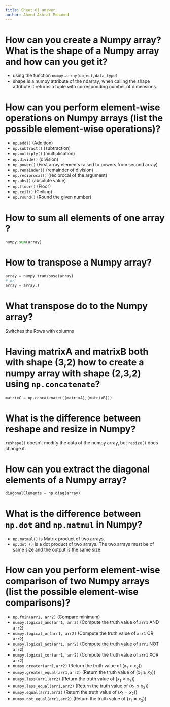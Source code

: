 ```yaml
---
title: Sheet 01 answer.
author: Ahmed Ashraf Mohamed
---
```


# How can you create a Numpy array? What is the shape of a Numpy array and how can you get it?

- using the function `numpy.array(object,data_type)`
- shape is a numpy attribute of the ndarray, when calling the shape attribute it returns a tuple with corresponding number of dimensions 

# How can you perform element-wise operations on Numpy arrays (list the possible element-wise operations)?

- `np.add()` (Addition)
- `np.subtract()` (subtraction)
- `np.multiply()` (multiplication)
- `np.divide()` (division)
- `np.power()` (First array elements raised to powers from second array)
- `np.remainder()` (remainder of division)
- `np.reciprocal()` (reciprocal of the argument)
- `np.abs()` (absolute value)
- `np.floor()` (Floor)
- `np.ceil()` (Ceiling)
- `np.round()` (Round the given number)

# How to sum all elements of one array ?

```python
numpy.sum(array)
```
# How to transpose a Numpy array?

```python
array = numpy.transpose(array)
# or 
array = array.T
```

# What transpose do to the Numpy array?

Switches the Rows with columns 

# Having matrixA and matrixB both with shape (3,2) how to create a numpy array with shape (2,3,2) using `np.concatenate`?
```py
matrixC = np.concatenate(([matrixA],[matrixB]))
```

# What is the difference between reshape and resize in Numpy?

`reshape()` doesn't modify the data of the numpy array, but `resize()` does change it.

# How can you extract the diagonal elements of a Numpy array?

```py
diagonalElements = np.diag(array)
```

# What is the difference between `np.dot` and `np.matmul` in Numpy?

- `np.matmul()` is Matrix product of two arrays.
- `np.dot ()` is a dot product of two arrays. The two arrays must be of same size and the output is the same size

# How can you perform element-wise comparison of two Numpy arrays (list the possible element-wise comparisons)?

- `np.fmin(arr1, arr2)` (Compare minimum)
- `numpy.logical_and(arr1, arr2)` (Compute the truth value of `arr1` AND `arr2`)
- `numpy.logical_or(arr1, arr2)` (Compute the truth value of `arr1` OR `arr2`)
- `numpy.logical_not(arr1, arr2)` (Compute the truth value of `arr1` NOT `arr2`)
- `numpy.logical_xor(arr1, arr2)` (Compute the truth value of `arr1` XOR `arr2`)
- `numpy.greater(arr1,arr2)` (Return the truth value of ($x_1 > x_2$))
- `numpy.greater_equal(arr1,arr2)` (Return the truth value of ($x_1 \geq x_2$))
- `numpy.less(arr1,arr2)` (Return the truth value of ($x_1 < x_2$))
- `numpy.less_equal(arr1,arr2)` (Return the truth value of ($x_1 \leq x_2$))
- `numpy.equal(arr1,arr2)` (Return the truth value of ($x_1 = x_2$))
- `numpy.not_equal(arr1,arr2)` (Return the truth value of ($x_1 \neq x_2$))
